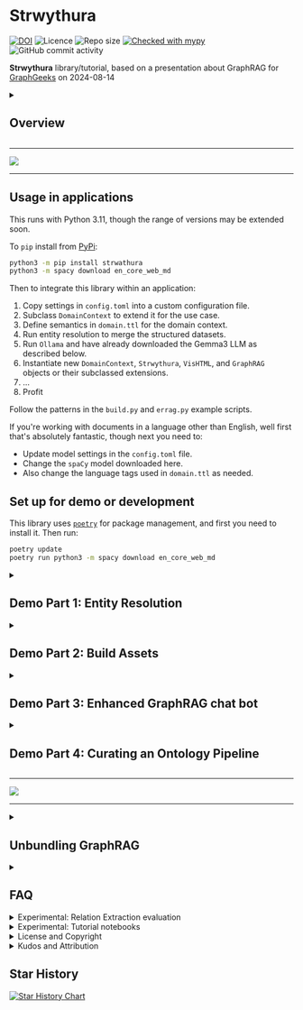 # Strwythura

[![DOI](https://zenodo.org/badge/DOI/10.5281/zenodo.16934079.svg)](https://doi.org/10.5281/zenodo.16934079)
![Licence](https://img.shields.io/github/license/DerwenAI/strwythura)
![Repo size](https://img.shields.io/github/repo-size/DerwenAI/strwythura)
[![Checked with mypy](http://www.mypy-lang.org/static/mypy_badge.svg)](http://mypy-lang.org/)
![GitHub commit activity](https://img.shields.io/github/commit-activity/w/DerwenAI/strwythura?style=plastic)


**Strwythura** library/tutorial, based on a presentation about GraphRAG for
[GraphGeeks](https://graphgeeks.org/) on 2024-08-14

<details>
  <summary><h2>Overview</h2></summary>

How to construct a _knowledge graph_ (KG) from unstructured data
sources using _state of the art_ (SOTA) models for _named entity
recognition_ (NER), then implement an enhanced _GraphRAG_ approach,
and curate semantics for optimizing AI app outcomes within a
specific domain.

  * videos: <https://youtu.be/B6_NfvQL-BE>, <https://senzing.com/gph-graph-rag-llm-knowledge-graphs/>
  * slides: <https://derwen.ai/s/2njz#1>

Motivation for this tutorial comes from the stark fact that the
term "GraphRAG" means many things, based on multiple conflicting
definitions. Several popular implementations reveal a relatively 
cursory understanding about either _natural language processing_ (NLP)
or graph algorithms, plus a _vendor bias_ toward their own query language.

See this article for more details and history:
["Unbundling the Graph in GraphRAG"](https://www.oreilly.com/radar/unbundling-the-graph-in-graphrag/).

Instead of delegating KG construction to a _large language model_
(LLM), this tutorial shows the use of sophisticated NLP pipelines
based on `spaCy`, `GLiNER`, _TextRank_, and related libraries.
Results are better/faster/cheaper, plus this provides more control
and oversight for _intentional arrangement_ of the KG. Then for
downstream usage in a question/answer chat bot, an enhanced GraphRAG
approach leverages graph algorithms (e.g., _semantic random walk_)
to optimize retrieval of text chunks which ultimately get presented
to an LLM for _summarization_ to produce responses.

For more detailed discussions, see:

  * enhanced GraphRAG: ["GraphRAG to enhance LLM-based apps"](https://derwen.ai/s/hm7h#3)
  * ontology pipeline: ["Intentional Arrangement"](https://jessicatalisman.substack.com/) by **Jessica Talisman**
  * `spaCy`: <https://spacy.io/>
  * `GLiNER`: <https://huggingface.co/urchade/gliner_base>
  * _TextRank_: <https://www.derwen.ai/docs/ptr/explain_algo/>

Some key issues regarding KG construction with LLMs which don't get
addressed much by the graph community and AI community in general:

  1. LLMs tend to mangle cross-domain semantics when used for building graphs; see _Mai2024_ referenced in the "GraphRAG to enhance LLM-based apps" talk above.
  2. You need to introduce a _semantic layer_ for representing the domain context, which follows more of a _neurosymbolic AI_ approach.
  3. Most all LLMs perform _question rewriting_ in ways which cannot be disabled, even when the `temperature` parameter is set to zero; this leads to relative degrees of "hallucinated questions" for which there are no clear workarounds.
  4. Any _model_ used for prediction introduces reasoning based on _generalization_, even more so when the model uses a _loss function_ for training; this tends to be the point where KG structure and semantics turn into crap; see the "Let's talk about ..." articles linked below.
  5. The approach outlined here is faster and less expensive, and produces better results than if you'd delegated KG construction to an LLM.

Of course, YMMV.

This approach leverages _neurosymbolic AI_ methods, combining
practices from:

  * _natural language processing_
  * _graph data science_
  * _entity resolution_
  * _ontology pipeline_
  * _context engineering_
  * _human-in-the-loop_

Overall, this illustrates a reference implementation for
_entity-resolved retrieval-augmented generation_ (ER-RAG).
</details>

---

![](./docs/assets/graph_vis.png)

---

## Usage in applications

This runs with Python 3.11, though the range of versions may be
extended soon.

To `pip` install from [PyPi](https://pypi.org/project/strwythura/):

```bash
python3 -m pip install strwathura
python3 -m spacy download en_core_web_md
```

Then to integrate this library within an application:

  1. Copy settings in `config.toml` into a custom configuration file.
  2. Subclass `DomainContext` to extend it for the use case.
  3. Define semantics in `domain.ttl` for the domain context.
  4. Run entity resolution to merge the structured datasets.
  5. Run `Ollama` and have already downloaded the Gemma3 LLM as described below.
  6. Instantiate new `DomainContext`, `Strwythura`, `VisHTML`, and `GraphRAG` objects or their subclassed extensions.
  7. ...
  8. Profit

Follow the patterns in the `build.py` and `errag.py` example scripts.

If you're working with documents in a language other than English,
well first that's absolutely fantastic, though next you need to:

  * Update model settings in the `config.toml` file.
  * Change the `spaCy` model downloaded here.
  * Also change the language tags used in `domain.ttl` as needed.


## Set up for demo or development

This library uses [`poetry`](https://python-poetry.org/docs/) for
package management, and first you need to install it. Then run:

```bash
poetry update
poetry run python3 -m spacy download en_core_web_md
```

<details>
  <summary><h2>Demo Part 1: Entity Resolution</h2></summary>

Run _entity resolution_ (ER) to produce entities and relations from
_structured data sources_, which tend to be more reliable than those
extracted from unstructured content.

What does this ER step buy us?  ER allows us to merge multiple
structured data sets, even without consistent _foreign keys_ being
available, producing an overlay of entities and relations among them
-- which is useful as a "backbone" for constructing a KG. Morever
when there are judgements being made from the KG about people or
organizations, ER provides accountability for the merge decisions.

This is especially important in public sector, healthcare, banking,
insurance -- i.e., in use cases where you might need to "send flowers"
when automated judgements go wrong.  For example, someone gets denied
a loan, has a medical insurance claim blocked, gets a tax audit, has
their voter registration voided, becomes the subject of an arrest
warrant, and so on.  In other words, people and organizations tend to
take legal actions when someone else causes them harm. You'll want an
audit trail of decisions based on evidence, when your software systems
are making these kinds of judgements.

For the domain context in this tutorial, say we have two hypothetical
datasets which provide business directory listings:

  * `sz_er/acme_biz.json` -- "ACME Business Directory"
  * `sz_er/corp_home.json` -- "Corporates Home UK"

Plus we have slices from datasets which provide listings about
researchers and scientific authors:

  * `sz_er/orcid.json` -- [ORCID](https://orcid.org/)
  * `sz_er/scopus.json` -- [Scopus](https://www.elsevier.com/products/scopus/data)

These four datasets can be merged using ER, with the results being a
domain-specific _thesaurus_ that generates graph elements: entities,
relations, properties. We'll blend this into our _semantic layer_ used
for organizing the KG later.


The following steps are optional, since these ER results have already
been pre-computed and provided in the `sz_er/export.json` file.
If you want to run [Senzing](https://senzing.com/docs/quickstart/)
to produce these ER results, use the following steps.

Senzing SDK runs in Python or Java, and can also be run as batch using
a container from DockerHub:

```bash
docker pull senzing/demo-senzing
```

Once this container is available, run:

```bash
docker run -it --rm --volume ./sz_er:/tmp/data senzing/demo-senzing
```

This brings up a Linux command line prompt `I have no name!` and the
local subdirectory `sz_er` will be mapped to the `/tmp/data' directory
Type the following commands for batch ER into the command line prompt.

First, set up the Senzing configuration for merging these datasets:

```bash
G2ConfigTool.py
```

Within the configuration tool, register the names of the data sources
being used:

```
addDataSource ACME_BIZ
addDataSource CORP_HOME
addDataSource ORCID
addDataSource SCOPUS
save
exit
```

Load each file and run ER on its data records:

```bash
G2Loader.py -f /tmp/data/acme_biz.json
G2Loader.py -f /tmp/data/corp_home.json
G2Loader.py -f /tmp/data/orcid.json
G2Loader.py -f /tmp/data/scopus.json
```

Export the ER results to the `sz_er/export.json` file, then exit the
container:

```bash
G2Export.py -F JSON -o /tmp/data/export.json
exit
```

This later gets parsed to produce the `data/thesaurus.ttl` file
(as RDF in "Turtle" format) during the next part of the demo to
augment the _semantic layer_.

</details>


<details>
  <summary><h2>Demo Part 2: Build Assets</h2></summary>

Given as input:

  * `domain.ttl` -- semantics for the domain context
  * `sz_er/export.json` -- a domain-specific thesaurus based on ER
  * a list of structured datasets used in ER
  * a list of URLs from which to scrape content

The `domain.ttl` file provides a basis for iterating with an _ontology
pipeline_ process, to represent the semantics for the given domain.
It specifies metadata in terms of _vocabulary_, _taxonomy_, and
_thesaurus_ -- to use in representing the core entities and relations
in the KG.

The `curate.py` script described below then will introduce the
_human-in-the-loop_ part of this process, where you can review
entities extracted from documents. Based on this analysis, decide
where to refine the domain context to be able to _extract_,
_classify_, and _connect_ more of what gets extracted from
_unstructured data sources_ and linked into the KG.  Overall, this
process distills elements of the _lexical graph_, linking them with
elements from the _data graph_, to produce a more abstracted (i.e.,
less noisy) _semantic layer_ as the resulting KG.

Meanwhle, let's get started. The `build.py` script scrapes text
sources and constructs a _knowledge graph_ plus _entity embeddings_,
with nodes linked to chunks in a _vector store_:

```bash
poetry run python3 build.py
```

Demo data used in this case includes articles about the linkage
between eating _processed red meat_ frequently and the risks of
_dementia_ later in life, based on long-term studies.

The approach in this tutorial iterates through multiple steps to
produce the assets needed for GraphRAG downstream:

  1. Scrape each URL using `requests` and `BeautifulSoup`
  2. Split the text into _chunks_
  3. Build _vector embeddings_ for each chunk, in `LanceDB`
  4. Parse each text chunk using `spaCy`, iterating per sentence
  5. Extract _entities_ from each sentence using `GLiNER`
  6. Build a _lexical graph_ from the parse trees in `NetworkX`
  7. Run a _textrank_ algorithm to rank important entities
  8. Build an embedding model for entities using `gensim.Word2Vec`
  9. Generate an interactive visualization using `PyVis`

Note: processing may take a few extra minutes the first time it runs
since `PyTorch` must download a large (~2GB) file.

The assets get serialized into these files:

  * `data/lancedb` -- vector database tables in `LanceDB`
  * `data/kg.json` -- serialization of `NetworkX` graph
  * `data/sem.csv` -- entity semantics from `curate.py`
  * `data/entity.w2v` -- entity embeddings in `Gensim`
  * `data/url_cache.sqlite` -- URL cache in `SQLite`
  * `kg.html` -- interactive graph visualization in `PyVis`
</details>

<details>
  <summary><h2>Demo Part 3: Enhanced GraphRAG chat bot</h2></summary>

A good downstream use case for exploring a newly constructed KG is
GraphRAG, used for grounding the responses by an LLM in a
question/answer chat.

This implementation uses `DSPy` <https://dspy.ai/> and leverages
the KG for enhanced GraphRAG by using _semantic expansion_ and
_semantic random walks_.

To set up, first download/install `Ollama` <https://ollama.com/>
and pull the Gemma3 model <https://huggingface.co/google/gemma-3-12b-it>

```bash
ollama pull gemma3:12b
```

Then run the `errag.py` script for an interactive GraphRAG example:

```bash
poetry run python3 errag.py
```
</details>

<details>
  <summary><h2>Demo Part 4: Curating an Ontology Pipeline</h2></summary>

This code uses a _semantic layer_ -- in other words, a "backbone" for
the KG -- to organize the entities and relations which get abstracted
from the lexical graph.

For now, run the `curate.py` script to generate a view of the ranked
NER results, serialized as the `data/sem.csv` file.  This can be
viewed in a spreadsheet to understand how to iterate on the semantic
definitions for more effective graph organization in the domain of the
scraped documents.

```bash
poetry run python3 curate.py
```
</details>

---

![](./docs/assets/q_a.1.png)

---

<details>
  <summary><h2>Unbundling GraphRAG</h2></summary>

**Objective:**

Construct a _knowledge graph_ (KG) using open source libraries where
deep learning models provide narrowly-focused _point solutions_ to
generate components for a graph: nodes, edges, properties.

These steps define a generalized process, where this tutorial picks up
at the _lexical graph_, without the _entity linking_ (EL) part yet:

**Semantic layer:**

  1. Load any semantics for domain context from pre-defined controlled vocabularies, taxonomies, thesauri, ontologies, etc., directly into the KG.

**Data graph:**

  1. Load the structured data sources or updates into a data graph.
  2. Perform _entity resolution_ (ER) on PII extracted from the data graph.
  3. Blend the ER results into the semantic layer as a "backbone" for structuring the KG.

**Lexical graph:**

  1. Parse the text chunks, using lemmatization to normalize token spans.
  2. Construct a lexical graph from parse trees, e.g., using a textgraph algorithm.
  3. Analyze _named entity recognition_ (NER) to extract candidate entities from noun phrase spans.
  4. Analyze _relation extraction_ (RE) to extract relations between pairwise entities.
  5. Perform _entity linking_ (EL) leveraging the ER results.
  6. Promote the extracted entities and relations up to the semantic layer.

Of course many vendors suggest using a _large language model_ (LLM) as
a _one-size-fits-all_ (OSFA) "black box" approach for extracting
entities and generating an entire graph **automagically**.

However, the business process of _resolution_ -- for both entities and
relations -- requires _judgements_. If the entities getting resolved
are low-risk, low-effort in nature, then yeah knock yourself out. If
the entities represent _people_ or _organizations_, these have agency
and may take actions when misrepresented in applications which have
consequences.

Whenever judgements get delegated to _model-based_ approaches,
_generalization_ becomes a form of reasoning employed.  When the
technology within the model is based on _loss functions_, then
generalization becomes dominant -- regardless of any marketing claims
about "AI reasoning" made by tech firms.

Fortunately, decisions can be made _without models_, even in AI
applications. Shock, horror!!! Please, say it isn't so!?! Brace
yourselves, using models is a thing, but not the only thing.  For more
detailed discussion, see:

  * Part 1: Let's talk about "Today's AI" <https://www.linkedin.com/pulse/lets-talk-todays-ai-paco-nathan-co60c/>
  * Part 2: Let's talk about "Resolution" <https://www.linkedin.com/pulse/lets-talk-resolution-paco-nathan-ryjhc/>

Also keep in mind that black box approaches don't work especially well
for regulated environments, where audits, explanations, evidence, data
provenance, etc., are required.

Moreover, KGs used in mission-critical apps, such as investigations,
generally require periodic data updates, so construction isn't a
one-step process. By producing a KG based on the approach sketched
above, updates can be handled more effectively.  Any downstream use
cases, such as AI applications, also benefit from improved quality of
semantics and representation.
</details>


<details>
  <summary><h2>FAQ</h2></summary>

<dl>
<dt>Q:</dt><dd>"Have you tried this with <code>langextract</code> yet?"</dd>
<dt>A:</dt><dd>"I'll take <code>How does an instructor know a student ignored the README?</code> from the <a href="https://en.wiktionary.org/wiki/fuck_around_and_find_out" target="_blank"><em>What is FAFO?</em></a> category, for $200 ... but yes of course, it's an interesting package, which builds on other interesting work used here. Except that key parts of it miss the point entirely, in ways that only a hyperscaler could possibly fuck up so badly."</dd>
</dl>

<dl>
<dt>Q:</dt><dd>"What the hell is the name of this repo about?"</dd>
<dt>A:</dt><dd>"As you may have noticed, many open source projects published in this GitHub organization are named in a beautiful language Gymraeg, which English speakers call 'Welsh', where this word <a href="https://translate.google.com/details?sl=cy&tl=en&text=strwythura&op=translate" target="_blank"><code>strwythura</code></a> translates as the verb <strong>structure</strong> in English."</dd>
</dl>

<dl>
<dt>Q:</dt><dd>"Why aren't you using an LLM to build the graph instead?"</dd>
<dt>A:</dt><dd>"I promise to visit you in jail."</dd>
</dl>

<dl>
<dt>Q:</dt><dd>"Um, yeah, like, didn't Karpathy say to use <em>vibe coding</em>, or something? #justsayin"
<dt>A:</dt><dd>"<a href="https://effinbirds.com/" target="_blank">Piss the eff off</a> tech bro. Srsly, like yesterday -- you're embarrassing our entire industry with your overly exuberant ignorance."</dd>
</dl>

</details>


<details>
  <summary>Experimental: Relation Extraction evaluation</summary>

Current Python libraries for _relation extraction_ (RE) are
probably best characterized as "experimental research projects".

Their tokenization approaches tend to make the mistake of "throwing
the baby out with the bath water" by not leveraging other available
information, e.g., what we have in the _textgraph_ representation of
the parsed documents. Also, they tend to ignore the semantic
constraints of the domain context, while computationally boiling
the ocean.

RE libraries which have been evaluated:

  * `GLiREL`: <https://github.com/jackboyla/GLiREL>
  * `ReLIK`: <https://github.com/SapienzaNLP/relik>
  * `OpenNRE`: <https://github.com/thunlp/OpenNRE>
  * `mREBEL`: <https://github.com/Babelscape/rebel>

This project had used `GLiREL` although its results were quite sparse.
The _relation extraction_ will be replaced by `DSPy` workflows in the
near future.

There is some experimental code which illustrates `OpenNRE` evaluation.
Use the `archive/nre.sh` script to load OpenNRE pre-trained models
before running the `archive/opennre.ipynb` notebook.

This may not work in many environments, depending on how well the
`OpenNRE` library is being maintained.
</details>


<details>
  <summary>Experimental: Tutorial notebooks</summary>

<p>
A collection of Jupyter notebooks were used to prototype code. These
help illustrate important intermediate steps within these workflows:
</p>

```bash
.venv/bin/jupyter-lab
```

<ul>
<li>`archive/construct.ipynb` -- detailed KG construction using a lexical graph</li>
<li>`archive/chunk.ipynb` -- simple example of how to scrape and chunk text</li>
<li>`archive/vector.ipynb` -- query LanceDB table for text chunk embeddings (after running `build.py`)</li>
<li>`archive/embed.ipynb` -- query the entity embedding model (after running `build.py`)</li>
</ul>

<p>
These are now archived, though kept available for study.
</p>
</details>


<details>
  <summary>License and Copyright</summary>

Source code for **Strwythura** plus its logo, documentation, and examples
have an [MIT license](https://spdx.org/licenses/MIT.html) which is
succinct and simplifies use in commercial applications.

All materials herein are Copyright © 2024-2025 Senzing, Inc.
</details>


<details>
  <summary>Kudos and Attribution</summary>

Please use the following BibTeX entry for citing **Strwythura** if you use
it in your research or software.
Citations are helpful for the continued development and maintenance of
this library.

```bibtex
@software{strwythura,
  author = {Paco Nathan},
  title = {{Strwythura: construct a knowledge graph from unstructured data sources, organized by results from entity resolution, implementing an enhanced GraphRAG approach, and also implementing an ontology pipeline plus context engineering for optimizing AI application outcomes within a specific domain}},
  year = 2024,
  publisher = {Senzing},
  doi = {10.5281/zenodo.16934079},
  url = {https://github.com/DerwenAI/strwythura}
}
```

Kudos to 
[@louisguitton](https://github.com/louisguitton), 
[@cj2001](https://github.com/cj2001),
[@prrao87](https://github.com/prrao87), 
[@hellovai](https://github.com/hellovai),
[@docktermj](https://github.com/docktermj), 
[@jbutcher21](https://github.com/jbutcher21),  
and the kind folks at [GraphGeeks](https://graphgeeks.org/) for their support.
</details>


## Star History

[![Star History Chart](https://api.star-history.com/svg?repos=derwenai/strwythura&type=Date)](https://star-history.com/#derwenai/strwythura&Date)
